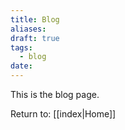 ```yaml
---
title: Blog
aliases: 
draft: true
tags:
  - blog
date:
---
```

This is the blog page. 


Return to: [[index|Home]] 